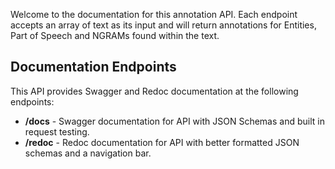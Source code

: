 Welcome to the documentation for this annotation API. Each endpoint accepts an array of text as its input and will return annotations for Entities, Part of Speech and NGRAMs found within the text.

## Documentation Endpoints

This API provides Swagger and Redoc documentation at the following endpoints:

* **/docs** - Swagger documentation for API with JSON Schemas and built in request testing.
* **/redoc** - Redoc documentation for API with better formatted JSON schemas and a navigation bar.


